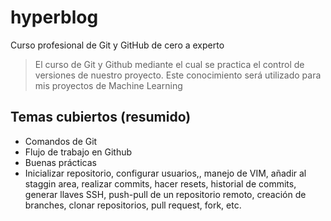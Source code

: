 # hyperblog 
Curso profesional de Git y GitHub de cero a experto

> El curso de Git y Github mediante el cual se practica el control de versiones de nuestro proyecto. Este conocimiento será utilizado para mis proyectos de Machine Learning



## Temas cubiertos (resumido)

- Comandos de Git
- Flujo de trabajo en Github
- Buenas prácticas
- Inicializar repositorio, configurar usuarios,, manejo de VIM, añadir al staggin area, realizar commits, hacer resets, historial de commits, generar llaves SSH, push-pull de un repositorio remoto, creación de branches, clonar repositorios, pull request, fork, etc.
